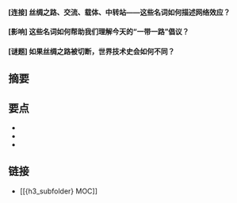 #### [连接] 丝绸之路、交流、载体、中转站——这些名词如何描述网络效应？


#### [影响] 这些名词如何帮助我们理解今天的“一带一路”倡议？


#### [谜题] 如果丝绸之路被切断，世界技术史会如何不同？


## 摘要


## 要点

- 
- 
- 

## 链接

- [[{h3_subfolder} MOC]]
